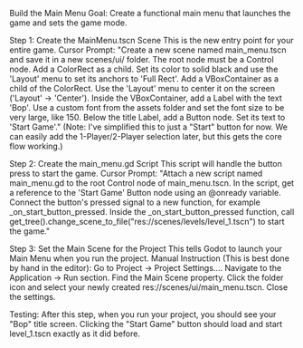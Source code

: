 Build the Main Menu
Goal: Create a functional main menu that launches the game and sets the game mode.

Step 1: Create the MainMenu.tscn Scene
    This is the new entry point for your entire game.
    Cursor Prompt:
    "Create a new scene named main_menu.tscn and save it in a new scenes/ui/ folder. The root node must be a Control node.
    Add a ColorRect as a child. Set its color to solid black and use the 'Layout' menu to set its anchors to 'Full Rect'.
    Add a VBoxContainer as a child of the ColorRect. Use the 'Layout' menu to center it on the screen ('Layout' -> 'Center').
    Inside the VBoxContainer, add a Label with the text 'Bop'. Use a custom font from the assets folder and set the font size to be very large, like 150.
    Below the title Label, add a Button node. Set its text to 'Start Game'."
    (Note: I've simplified this to just a "Start" button for now. We can easily add the 1-Player/2-Player selection later, but this gets the core flow working.)

Step 2: Create the main_menu.gd Script
    This script will handle the button press to start the game.
    Cursor Prompt:
    "Attach a new script named main_menu.gd to the root Control node of main_menu.tscn.
    In the script, get a reference to the 'Start Game' Button node using an @onready variable.
    Connect the button's pressed signal to a new function, for example _on_start_button_pressed.
    Inside the _on_start_button_pressed function, call get_tree().change_scene_to_file("res://scenes/levels/level_1.tscn") to start the game."

Step 3: Set the Main Scene for the Project
    This tells Godot to launch your Main Menu when you run the project.
    Manual Instruction (This is best done by hand in the editor):
    Go to Project -> Project Settings....
    Navigate to the Application -> Run section.
    Find the Main Scene property.
    Click the folder icon and select your newly created res://scenes/ui/main_menu.tscn.
    Close the settings.

Testing: After this step, when you run your project, you should see your "Bop" title screen. Clicking the "Start Game" button should load and start level_1.tscn exactly as it did before.